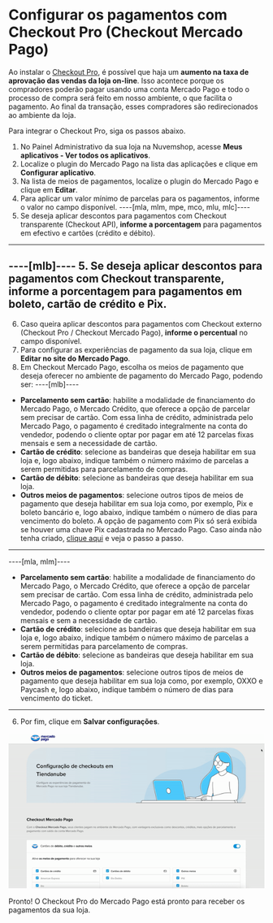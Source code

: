 # Configurar os pagamentos com Checkout Pro (Checkout Mercado Pago)
 
Ao instalar o [Checkout Pro](/developers/pt/docs/checkout-pro/landing), é possível que haja um **aumento na taxa de aprovação das vendas da loja on-line**. Isso acontece porque os compradores poderão pagar usando uma conta Mercado Pago e todo o processo de compra será feito em nosso ambiente, o que facilita o pagamento. Ao final da transação, esses compradores são redirecionados ao ambiente da loja.

Para integrar o Checkout Pro, siga os passos abaixo.

1. No Painel Administrativo da sua loja na Nuvemshop, acesse **Meus aplicativos - Ver todos os aplicativos**.
2. Localize o plugin do Mercado Pago na lista das aplicações e clique em **Configurar aplicativo**.
3. Na lista de meios de pagamentos, localize o plugin do Mercado Pago e clique em **Editar**.
4. Para aplicar um valor mínimo de parcelas para os pagamentos, informe o valor no campo disponível.
----[mla, mlm, mpe, mco, mlu, mlc]---- 
5. Se deseja aplicar descontos para pagamentos com Checkout transparente (Checkout API), **informe a porcentagem** para pagamentos em efectivo e cartões (crédito e débito).
------------
----[mlb]---- 
5. Se deseja aplicar descontos para pagamentos com Checkout transparente, **informe a porcentagem** para pagamentos em boleto, cartão de crédito e Pix.
------------
6. Caso queira aplicar descontos para pagamentos com Checkout externo (Checkout Pro / Checkout Mercado Pago), **informe o percentual** no campo disponível.
7. Para configurar as experiências de pagamento da sua loja, clique em **Editar no site do Mercado Pago**.
8. Em Checkout Mercado Pago, escolha os meios de pagamento que deseja oferecer no ambiente de pagamento do Mercado Pago, podendo ser: 
 ----[mlb]---- 
 * **Parcelamento sem cartão**: habilite a modalidade de financiamento do Mercado Pago, o Mercado Crédito, que oferece a opção de parcelar sem precisar de cartão. Com essa linha de crédito, administrada pelo Mercado Pago, o pagamento é creditado integralmente na conta do vendedor, podendo o cliente optar por pagar em até 12 parcelas fixas mensais e sem a necessidade de cartão. <br>
 * **Cartão de crédito**: selecione as bandeiras que deseja habilitar em sua loja e, logo abaixo, indique também o número máximo de parcelas a serem permitidas para parcelamento de compras. <br>
 * **Cartão de débito**: selecione as bandeiras que deseja habilitar em sua loja. <br>
 * **Outros meios de pagamentos**: selecione outros tipos de meios de pagamento que deseja habilitar em sua loja como, por exemplo, Pix e boleto bancário e, logo abaixo, indique também o número de dias para vencimento do boleto. A opção de pagamento com Pix só será exibida se houver uma chave Pix cadastrada no Mercado Pago. Caso ainda não tenha criado, [clique aqui](https://www.youtube.com/watch?v=60tApKYVnkA) e veja o passo a passo.

 ------------ 
----[mla, mlm]----
 * **Parcelamento sem cartão**: habilite a modalidade de financiamento do Mercado Pago, o Mercado Crédito, que oferece a opção de parcelar sem precisar de cartão. Com essa linha de crédito, administrada pelo Mercado Pago, o pagamento é creditado integralmente na conta do vendedor, podendo o cliente optar por pagar em até 12 parcelas fixas mensais e sem a necessidade de cartão. <br>
 * **Cartão de crédito**: selecione as bandeiras que deseja habilitar em sua loja e, logo abaixo, indique também o número máximo de parcelas a serem permitidas para parcelamento de compras. <br>
 * **Cartão de débito**: selecione as bandeiras que deseja habilitar em sua loja. <br>
 * **Outros meios de pagamentos**: selecione outros tipos de meios de pagamento que deseja habilitar em sua loja como, por exemplo, OXXO e Paycash e, logo abaixo, indique também o número de dias para vencimento do ticket.

  ------------
6. Por fim, clique em **Salvar configurações**.

<center>

![Payments Checkout Pro - Nuvemshop](/images/nuvemshop/cho-pro-pt.gif)

</center>

Pronto! O Checkout Pro do Mercado Pago está pronto para receber os pagamentos da sua loja.